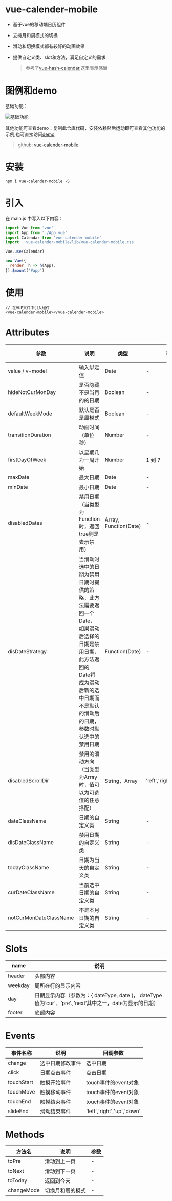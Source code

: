 # vue-calender-mobile
* 基于vue的移动端日历组件
* 支持月和周模式的切换
* 滑动和切换模式都有较好的动画效果
* 提供自定义类、slot和方法，满足自定义的需求

    > 参考了[vue-hash-calendar](https://github.com/TangSY/vue-hash-calendar),这里表示感谢
    
# 图例和demo
基础功能：

![基础功能](./package/img/example.gif)

其他功能可查看demo：复制此仓库代码，安装依赖然后运动即可查看其他功能的示例,也可直接访问[demo](https://yantong.github.io/leaf/#/Calendar)

  > github: [vue-calender-mobile](https://github.com/yantong/vue-calendar-mobile)

# 安装

```
npm i vue-calender-mobile -S
```

# 引入

在 main.js 中写入以下内容：

```javascript
import Vue from 'vue'
import App from './App.vue'
import Calendar from 'vue-calender-mobile'
import  'vue-calender-mobile/lib/vue-calender-mobile.css'

Vue.use(Calendar)

new Vue({
  render: h => h(App),
}).$mount('#app')
```

# 使用

```
// 在VUE文件中引入组件
<vue-calender-mobile></vue-calender-mobile>
 ```

# Attributes
| 参数      | 说明    | 类型      | 可选值       | 默认值   |
|---------- |-------- |---------- |-------------  |-------- |
| value / v-model | 输入绑定值 | Date | - | 当天时间 |
| hideNotCurMonDay | 是否隐藏不是当月的的日期| Boolean | - | false |
| defaultWeekMode | 默认是否是周模式 | Boolean | - | false |
| transitionDuration | 动画时间（单位秒） | Number | - | 0.3 |
| firstDayOfWeek | 以星期几为一周开始 | Number | 1 到 7 | 7 |
| maxDate | 最大日期 | Date | - | - |
| minDate | 最小日期 | Date | - | - |
| disabledDates | 禁用日期（当类型为Function时，返回true则是表示禁用） | Array, Function(Date) | - | - |
| disDateStrategy | 当滑动时选中的日期为禁用日期时提供的策略，此方法需要返回一个Date，如果滑动后选择的日期是禁用日期，此方法返回的Date将成为滑动后新的选中日期而不是默认的滑动后的日期，参数时默认选中的禁用日期 | Function(Date) | - | - |
| disabledScrollDir | 禁用的滑动方向（当类型为Array时，值可以为可选值的任意搭配） | String，Array | 'left','right','up','down' | - |
| dateClassName | 日期的自定义类 | String | - | - |
| disDateClassName | 禁用日期的自定义类 | String | - | - |
| todayClassName | 日期为当天的自定义类 | String | - | - |
| curDateClassName | 当前选中日期的自定义类 | String | - | - |
| notCurMonDateClassName | 不是本月日期的自定义类 | String | - | - |


# Slots

| name | 说明 |
|------|--------|
| header | 头部内容 |
| weekday | 周所在行的显示内容 |
| day | 日期显示内容（参数为：{ dateType, date }， dateType值为‘cur’、‘pre’、’next‘其中之一，date为显示的日期） |
| footer | 底部内容 |


# Events
| 事件名称 | 说明 | 回调参数 |
|---------|--------|---------|
| change | 选中日期修改事件 | 选中日期 |
| click | 日期点击事件 | 点击日期 |
| touchStart | 触摸开始事件 | touch事件的event对象 |
| touchMove | 触摸移动事件 | touch事件的event对象 |
| touchEnd | 触摸结束事件 | touch事件的event对象 |
| slideEnd | 滑动结束事件 | 'left','right','up','down' |

# Methods

| 方法名 | 说明 | 参数 |
| ---- | ---- | ---- |
| toPre | 滑动到上一页 | - |
| toNext | 滑动到下一页 | - |
| toToday | 返回到今天 | - |
| changeMode | 切换月和周的模式 | - |